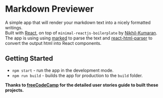 # Markdown Previewer

A simple app that will render your markdown text into a nicely formatted writings.  
Built with [React](https://reactjs.org/), on top of `minimal-reactjs-boilerplate` by [Nikhil-Kumaran](https://github.com/Nikhil-Kumaran).  
The app is using using [marked](https://github.com/markedjs/marked) to parse the text and [react-html-parser](https://github.com/wrakky/react-html-parser) to convert the output html into React components.

## Getting Started
- `npm start` - run the app in the development mode.
- `npm run build` - builds the app for production to the `build` folder.

**Thanks to [freeCodeCamp](https://www.freecodecamp.org/) for the detailed user stories guide to built these projects.**
